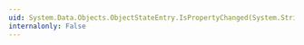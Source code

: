 ```yaml
---
uid: System.Data.Objects.ObjectStateEntry.IsPropertyChanged(System.String)
internalonly: False
---
```

